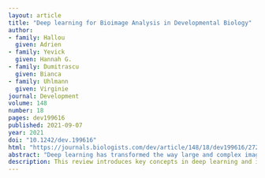 ```yaml
---
layout: article
title: "Deep learning for Bioimage Analysis in Developmental Biology"
author: 
- family: Hallou
  given: Adrien
- family: Yevick
  given: Hannah G.
- family: Dumitrascu
  given: Bianca
- family: Uhlmann
  given: Virginie
journal: Development
volume: 148 
number: 18
pages: dev199616
published: 2021-09-07
year: 2021
doi: "10.1242/dev.199616"
html: "https://journals.biologists.com/dev/article/148/18/dev199616/272084/Deep-learning-for-bioimage-analysis-in"
abstract: "Deep learning has transformed the way large and complex image datasets can be processed, reshaping what is possible in bioimage analysis. As the complexity and size of bioimage data continues to grow, this new analysis paradigm is becoming increasingly ubiquitous. In this Review, we begin by introducing the concepts needed for beginners to understand deep learning. We then review how deep learning has impacted bioimage analysis and explore the open-source resources available to integrate it into a research project. Finally, we discuss the future of deep learning applied to cell and developmental biology. We analyze how state-of-the-art methodologies have the potential to transform our understanding of biological systems through new image-based analysis and modelling that integrate multimodal inputs in space and time."
description: This review introduces key concepts in deep learning and its application to bio-image analysis, exploring how researchers can integrate these techniques into their work.
---
```

